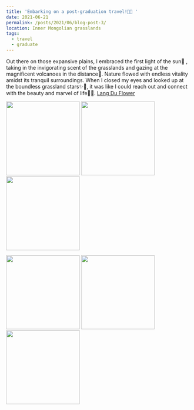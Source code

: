 ```yaml
---
title: 'Embarking on a post-graduation travel!🌾🐎 '
date: 2021-06-21
permalink: /posts/2021/06/blog-post-3/
location: Inner Mongolian grasslands
tags:
  - travel
  - graduate
---
```


Out there on those expansive plains, I embraced the first light of the sun🌅 , taking in the invigorating scent of the grasslands and gazing at the magnificent volcanoes in the distance🌋. Nature flowed with endless vitality amidst its tranquil surroundings. When I closed my eyes and looked up at the boundless grassland stars✨🌠, it was like I could reach out and connect with the beauty and marvel of life🌟💫. 
[Lang Du Flower](https://ziweiwuzw.github.io/Personal-Homepage/images/Moment/IMG4-1.png)

<p float="left">
  <img src="https://ziweiwuzw.github.io/Personal-Homepage/images/Moment/IMG4.png" width="200" />
  <img src="https://ziweiwuzw.github.io/Personal-Homepage/images/Moment/IMG4-2.png" width="200" /> 
  <img src="https://ziweiwuzw.github.io/Personal-Homepage/images/Moment/IMG4-3.png" width="200" />
</p>

<p float="left">
  <img src="https://ziweiwuzw.github.io/Personal-Homepage/images/Moment/IMG5.png" width="200" /> 
  <img src="https://ziweiwuzw.github.io/Personal-Homepage/images/Moment/IMG7.png" width="200" />
  <img src="https://ziweiwuzw.github.io/Personal-Homepage/images/Moment/IMG8.png" width="200" />
</p>
